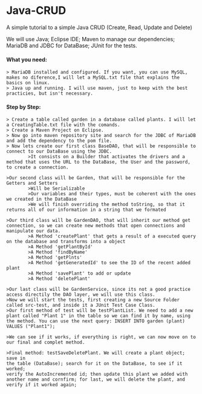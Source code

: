 # Java-CRUD
A simple tutorial to a simple Java CRUD (Create, Read, Update and Delete)

We will use Java; Eclipse IDE; Maven to manage our dependencies; MariaDB and JDBC for DataBase; JUnit for the tests.

#### What you need:
	> MariaDB installed and configured. If you want, you can use MySQL, makes no diference,I will let a MySQL.txt file that explains the basics on linux.
	> Java up and running. I will use maven, just to keep with the best practicies, but isn't necessary.
 
#### Step by Step:
	> Create a table called garden in a database called plants. I will let a CreatingTable.txt file with the comands.
	> Create a Maven Project on Eclipse.
	> Now go into maven repository site and search for the JDBC of MariaDB and add the dependency to the pom file.
	> Now lets create our first class BaseDAO, that will be responsible to connect to our DataBase using the JDBC.
			>It consists on a Builder that activates the drivers and a method that uses the URL to the DataBase, the User and the password, to create a connection.

	>Our second class will be Garden, that will be responsible for the Getters and Setters
			>Will be Serializable
			>Our variables and their types, must be coherent with the ones we created in the DataBase
			>We will finish overriding the method toString, so that it returns all of our information in a string that we formated

	>Our third class will be GardenDAO, that will inherit our method get connection, so we can create new methods that open connections and manipulate our data.
			>A Method 'createPlant' that gets a result of a executed query on the database and transforms into a object
			>A Method 'getPlantById'
			>A Method 'findByName'
			>A Method 'getPlnts'
			>A Method 'getGeneratedId' to see the ID of the recent added plant
			>A Method 'savePlant' to add or update
			>A Method 'deletePlant'

	>Our last class will be GardenService, since its not a good practice access directily the DAO layer, we will use this class.  
	>Now we will start the tests, first creating a new Source Folder called src-test, and inside it a JUnit Test Case Class.
	>Our first method of test will be testPlantList. We need to add a new plant called "Plant 1" in the table so we can find it by name, using the method. You can use the next query: INSERT INTO garden (plant) VALUES ("Plant1");

	>We can see if it works, if everything is right, we can now move on to our final and complet method.

	>Final method: testSaveDeletePlant. We will create a plant object; save in
	the table (DataBase); search for it on the DataBase, to see if it worked;
	verify the AutoIncremented id; then update this plant we added with
	another name and cornfirm; for last, we will delete the plant, and verify if it worked again;
 


	
